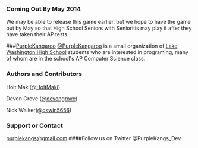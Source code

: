 ### Coming Out By May 2014
We may be able to release this game earlier, but we hope to have the game out by May so that High School Seniors with Senioritis may play it after they have taken their AP tests.

###[PurpleKangaroo](https://github.com/PurpleKangaroo)
[@PurpleKangaroo](https://github.com/PurpleKangaroo) is a small organization of [Lake Washington High School](http://www.lwsd.org/school/lwhs/Pages/default.aspx) students who are interested in programing, many of whom are in the school's AP Computer Science class.

### Authors and Contributors
Holt Maki([@HoltMaki](https://github.com/HoltMaki))

Devon Grove ([@devongrove](https://github.com/oswin5656?source=cc))

Nick Walker([@oswin5656](https://github.com/oswin5656?source=cc))

### Support or Contact
purplekangs@gmail.com
####Follow us on Twitter @PurpleKangs_Dev
